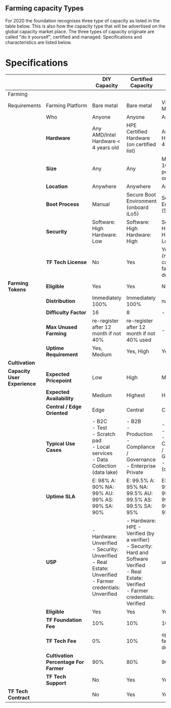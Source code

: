 ## Farming capacity Types

For 2020 the foundation recognises three type of capacity as listed in the table below.  This is also how the capacity type that will be advertised on the global capacity market place.  The three types of capacity originate are called "do it yourself", certified and managed.  Specifications and characteristics are listed below.



# Specifications
|   |  | DIY Capacity | Certified Capacity | Managed Capacity |
| --- | --- | --- | --- | --- |
|  Farming |  |  |  |  |
|  Requirements | Farming Platform | Bare metal | Bare metal | Virtual Machines |
|   | Who | Anyone | Anyone | Anyone |
|   | **Hardware** | Any AMD/Intel Hardware < 4 years old | HPE Certified Hardware (on certified list) | Any Hardware < 4 years old |
|   | **Size** | Any | Any | More than 100 VM's per Farm online |
|   | **Location** | Anywhere | Anywhere | Anywhere |
|   | **Boot Process** | Manual | Secure Boot Environment (onboard iLo5) | Secure Boot Environment (Software) |
|   | **Security** | Software: High<br/>Hardware: Low | Software: High<br/>Hardware: High | Software: High<br/>Hardware: Low |
|   | **TF Tech License** | No | Yes | Yes or no (managed capacity farmer can decide) |
|  **Farming Tokens** | **Eligible** | Yes | Yes | No |
|   | **Distribution** | Immediately 100% | Immediately 100% | na |
|   | **Difficulty Factor** | 16 | 8 | - |
|   | **Max Unused Farming** | re-register after 12 month if not 40% | re-register after 12 month if not 40% used | - |
|   | **Uptime Requirement** | Yes, Medium | Yes, High | Yes, High |
|  **Cultivation** |  |  |  |  |
|  **Capacity User Experience** | **Expected Pricepoint** | Low | High | Medium |
|   | **Expected Availability** | Medium | Highest | Highest |
|   | **Central / Edge Oriented** | Edge | Central | Central/Edge |
|   | **Typical Use Cases** | - B2C<br/>- Test<br/>- Scratch pad<br/>- Local services<br/>- Data Collection (data lake) | - B2B<br/>- Production<br/>- Compliance / Governance<br/>- Enterprise Private | - B2C / B2B<br/>- Production <br/>- Compliance / Governance<br/>- Migration (old to new) |
|   | **Uptime SLA** | E: 98% A: 90% NA: 99% AU: 99% AS: 99% SA: 90% | E: 99.5% A: 95% NA: 99.5% AU: 99.5% AS: 99.5% SA: 95% | E: 99.5% A: 95% NA: 99.5% AU: 99.5% AS: 99.5% SA: 95% |
|   | **USP** | - Hardware: Unverified<br/>- Security: Unverified<br/>- Real Estate: Unverified<br/>- Farmer credentials: Unverified | - Hardware: HPE - Verified (by a verifier)<br/>- Security: Hard and Software Verified<br/>- Real Estate: Verified<br/>- Farmer credentials: Verified | unknown |
|   | **Eligible** | Yes | Yes | Yes |
|   | **TF Foundation Fee** | 10% | 10% | 10% |
|   | **TF Tech Fee** | 0% | 10% | open to farmer decision |
|   | **Cultivation Percentage For Farmer** | 90% | 80% | 90% or 80% |
|   | **TF Tech Support** | No | Yes | Yes or no |
|  **TF Tech Contract** |  | No | Yes | Yes or no |
